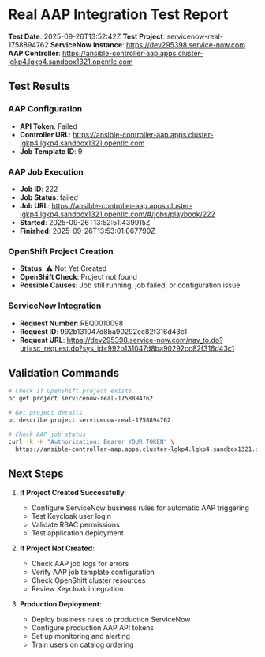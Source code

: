 # Real AAP Integration Test Report

**Test Date**: 2025-09-26T13:52:42Z
**Test Project**: servicenow-real-1758894762
**ServiceNow Instance**: https://dev295398.service-now.com
**AAP Controller**: https://ansible-controller-aap.apps.cluster-lgkp4.lgkp4.sandbox1321.opentlc.com

## Test Results

### AAP Configuration
- **API Token**: Failed
- **Controller URL**: https://ansible-controller-aap.apps.cluster-lgkp4.lgkp4.sandbox1321.opentlc.com
- **Job Template ID**: 9

### AAP Job Execution
- **Job ID**: 222
- **Job Status**: failed
- **Job URL**: https://ansible-controller-aap.apps.cluster-lgkp4.lgkp4.sandbox1321.opentlc.com/#/jobs/playbook/222
- **Started**: 2025-09-26T13:52:51.439915Z
- **Finished**: 2025-09-26T13:53:01.067790Z

### OpenShift Project Creation
- **Status**: ⚠️ Not Yet Created
- **OpenShift Check**: Project not found
- **Possible Causes**: Job still running, job failed, or configuration issue

### ServiceNow Integration
- **Request Number**: REQ0010098
- **Request ID**: 992b131047d8ba90292cc82f316d43c1
- **Request URL**: https://dev295398.service-now.com/nav_to.do?uri=sc_request.do?sys_id=992b131047d8ba90292cc82f316d43c1

## Validation Commands

```bash
# Check if OpenShift project exists
oc get project servicenow-real-1758894762

# Get project details
oc describe project servicenow-real-1758894762

# Check AAP job status
curl -k -H "Authorization: Bearer YOUR_TOKEN" \
  https://ansible-controller-aap.apps.cluster-lgkp4.lgkp4.sandbox1321.opentlc.com/api/v2/jobs/222/
```

## Next Steps

1. **If Project Created Successfully**:
   - Configure ServiceNow business rules for automatic AAP triggering
   - Test Keycloak user login
   - Validate RBAC permissions
   - Test application deployment

2. **If Project Not Created**:
   - Check AAP job logs for errors
   - Verify AAP job template configuration
   - Check OpenShift cluster resources
   - Review Keycloak integration

3. **Production Deployment**:
   - Deploy business rules to production ServiceNow
   - Configure production AAP API tokens
   - Set up monitoring and alerting
   - Train users on catalog ordering
